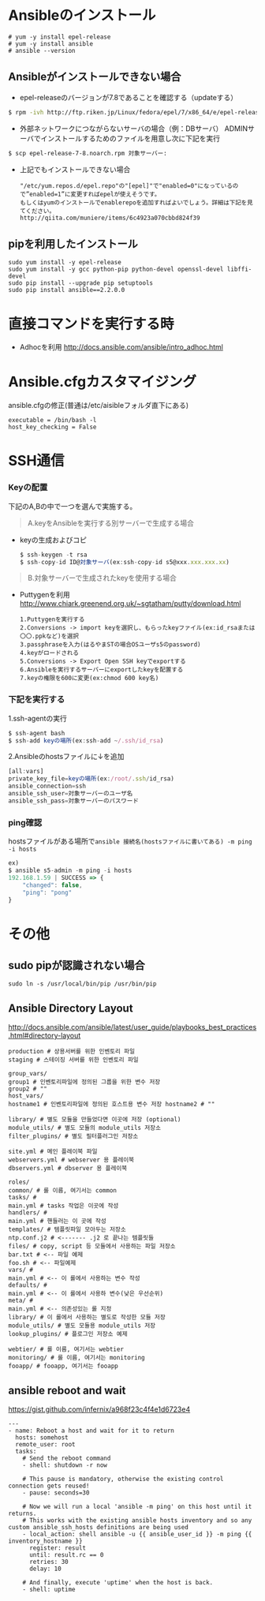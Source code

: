 

# Ansibleのインストール
```Shell
# yum -y install epel-release
# yum -y install ansible
# ansible --version
```

## Ansibleがインストールできない場合
* epel-releaseのバージョンが7.8であることを確認する（updateする）
```sh
$ rpm -ivh http://ftp.riken.jp/Linux/fedora/epel/7/x86_64/e/epel-release-7-8.noarch.rpm
```

* 外部ネットワークにつながらないサーバの場合（例：DBサーバ）
ADMINサーバでインストールするためのファイルを用意し次に下記を実行
```sh
$ scp epel-release-7-8.noarch.rpm 対象サーバー:
  ```

* 上記でもインストールできない場合

    ```
    "/etc/yum.repos.d/epel.repo"の"[epel]"で"enabled=0"になっているので”enabled=1”に変更すればepelが使えそうです。
    もしくはyumのインストールでenablerepoを追加すればよいでしょう。詳細は下記を見てください。
    http://qiita.com/muniere/items/6c4923a070cbbd824f39
    ```

## pipを利用したインストール
```Shell
sudo yum install -y epel-release
sudo yum install -y gcc python-pip python-devel openssl-devel libffi-devel
sudo pip install --upgrade pip setuptools
sudo pip install ansible==2.2.0.0
```

# 直接コマンドを実行する時
* Adhocを利用
http://docs.ansible.com/ansible/intro_adhoc.html

# Ansible.cfgカスタマイジング
ansible.cfgの修正(普通は/etc/aisibleフォルダ直下にある)
```
executable = /bin/bash -l
host_key_checking = False
```

# SSH通信

### Keyの配置
下記のA,Bの中で一つを選んで実施する。
> A.keyをAnsibleを実行する別サーバーで生成する場合

* keyの生成およびコピ

    ```Javascript
    $ ssh-keygen -t rsa
    $ ssh-copy-id ID@対象サーバ(ex:ssh-copy-id s5@xxx.xxx.xxx.xx)
    ```

> B.対象サーバーで生成されたkeyを使用する場合

* Puttygenを利用
http://www.chiark.greenend.org.uk/~sgtatham/putty/download.html

    ```
    1.Puttygenを実行する
    2.Conversions -> import keyを選択し、もらったkeyファイル(ex:id_rsaまたは〇〇.ppkなど)を選択
    3.passphraseを入力(はるやまSTの場合OSユーザs5のpassword)
    4.keyがロードされる
    5.Conversions -> Export Open SSH keyでexportする
    6.Ansibleを実行するサーバーにexportしたkeyを配置する
    7.keyの権限を600に変更(ex:chmod 600 key名)
    ```

### 下記を実行する
1.ssh-agentの実行

```Javascript
$ ssh-agent bash
$ ssh-add keyの場所(ex:ssh-add ~/.ssh/id_rsa)
```

2.Ansibleのhostsファイルに↓を追加

```Javascript
[all:vars]
private_key_file=keyの場所(ex:/root/.ssh/id_rsa)
ansible_connection=ssh
ansible_ssh_user=対象サーバーのユーザ名
ansible_ssh_pass=対象サーバーのパスワード
```

### ping確認
hostsファイルがある場所で`ansible 接続名(hostsファイルに書いてある) -m ping -i hosts`
```Javascript
ex)
$ ansible s5-admin -m ping -i hosts
192.168.1.59 | SUCCESS => {
    "changed": false, 
    "ping": "pong"
}
```

# その他
## sudo pipが認識されない場合
```Shell
sudo ln -s /usr/local/bin/pip /usr/bin/pip
```

## Ansible Directory Layout
http://docs.ansible.com/ansible/latest/user_guide/playbooks_best_practices.html#directory-layout
```
production # 상용서버를 위한 인벤토리 파일 
staging # 스테이징 서버를 위한 인벤토리 파일

group_vars/
group1 # 인벤토리파일에 정의된 그룹을 위한 변수 저장
group2 # ""
host_vars/
hostname1 # 인벤토리파일에 정의된 호스트용 변수 저장 hostname2 # ""

library/ # 별도 모듈을 만들었다면 이곳에 저장 (optional)
module_utils/ # 별도 모듈의 module_utils 저장소
filter_plugins/ # 별도 필터플러그인 저장소

site.yml # 메인 플레이북 파일
webservers.yml # webserver 용 플레이북
dbservers.yml # dbserver 용 플레이북

roles/
common/ # 롤 이름, 여기서는 common
tasks/ #
main.yml # tasks 작업은 이곳에 작성
handlers/ #
main.yml # 핸들러는 이 곳에 작성
templates/ # 템플릿파일 모아두는 저장소
ntp.conf.j2 # <------- .j2 로 끝나는 템플릿들
files/ # copy, script 등 모듈에서 사용하는 파일 저장소
bar.txt # <-- 파일 예제
foo.sh # <-- 파일예제
vars/ #
main.yml # <-- 이 롤에서 사용하는 변수 작성
defaults/ #
main.yml # <-- 이 롤에서 사용하 변수(낮은 우선순위)
meta/ #
main.yml # <-- 의존성있는 롤 지정
library/ # 이 롤에서 사용하는 별도로 작성한 모듈 저장
module_utils/ # 별도 모듈용 module_utils 저장
lookup_plugins/ # 플로그인 저장소 예제

webtier/ # 롤 이름, 여기서는 webtier
monitoring/ # 롤 이름, 여기서는 monitoring
fooapp/ # fooapp, 여기서는 fooapp
```

## ansible reboot and wait
https://gist.github.com/infernix/a968f23c4f4e1d6723e4

```
---
- name: Reboot a host and wait for it to return
  hosts: somehost
  remote_user: root
  tasks:
    # Send the reboot command
    - shell: shutdown -r now

    # This pause is mandatory, otherwise the existing control connection gets reused!
    - pause: seconds=30

    # Now we will run a local 'ansible -m ping' on this host until it returns.
    # This works with the existing ansible hosts inventory and so any custom ansible_ssh_hosts definitions are being used
    - local_action: shell ansible -u {{ ansible_user_id }} -m ping {{ inventory_hostname }}
      register: result
      until: result.rc == 0
      retries: 30
      delay: 10

    # And finally, execute 'uptime' when the host is back.
    - shell: uptime
```